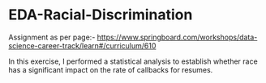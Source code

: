# EDA-Racial-Discrimination
Assignment as per page:- https://www.springboard.com/workshops/data-science-career-track/learn#/curriculum/610

In this exercise, I performed a statistical analysis to establish whether race has a significant impact on the rate of callbacks for resumes.
